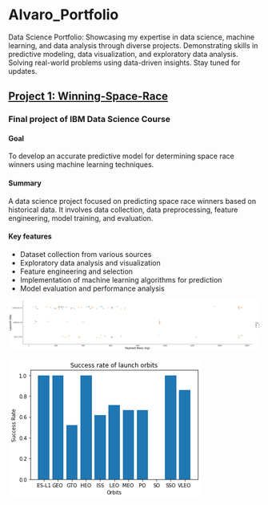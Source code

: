 # Alvaro_Portfolio
Data Science Portfolio: Showcasing my expertise in data science, machine learning, and data analysis through diverse projects. Demonstrating skills in predictive modeling, data visualization, and exploratory data analysis. Solving real-world problems using data-driven insights. Stay tuned for updates.

## [Project 1: Winning-Space-Race](https://github.com/AlvaroMAlves/Winning-Space-Race)
### Final project of IBM Data Science Course 
#### Goal 
To develop an accurate predictive model for determining space race winners using machine learning techniques.
#### Summary 
A data science project focused on predicting space race winners based on historical data. It involves data collection, data preprocessing, feature engineering, model training, and evaluation.
#### Key features
* Dataset collection from various sources
* Exploratory data analysis and visualization
* Feature engineering and selection
* Implementation of machine learning algorithms for prediction
* Model evaluation and performance analysis

![Payload Mass (kg) vs Launch Site](https://github.com/AlvaroMAlves/Alvaro_Portfolio/blob/main/Images/project1_Payload%20Mass%20(kg)%20vs%20Launch%20Site.png)

![Success rate of launch Orbits](https://github.com/AlvaroMAlves/Alvaro_Portfolio/blob/main/Images/Success%20rate%20of%20launch%20orbits.png)
